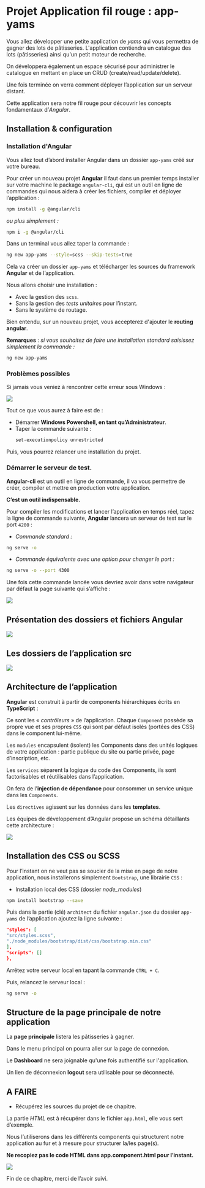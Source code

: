 # Projet Application fil rouge : app-yams

Vous allez développer une petite application de *yams* qui vous permettra de gagner des lots de pâtisseries.
L'application contiendra un catalogue des lots (pâtisseries) ainsi qu'un petit moteur de recherche.

On développera également un espace sécurisé pour administrer le catalogue en
mettant en place un CRUD (create/read/update/delete).

Une fois terminée on verra comment déployer l’application sur un serveur distant.

Cette application sera notre fil rouge pour découvrir les concepts fondamentaux
d’*Angular*.

## Installation & configuration

### Installation d'Angular

Vous allez tout d’abord installer Angular dans un dossier `app-yams` créé sur votre bureau. 

Pour créer un nouveau projet **Angular** il faut dans un premier temps installer sur votre machine le package `angular-cli`, qui est un outil en ligne de commandes qui nous aidera à créer les fichiers, compiler et déployer l’application :

```bash
npm install -g @angular/cli
```



*ou plus simplement :*

```bash
npm i -g @angular/cli
```

Dans un terminal vous allez taper la commande :
```bash
ng new app-yams --style=scss --skip-tests=true
```

Cela va créer un dossier `app-yams` et télécharger les sources du framework **Angular** et de l’application.

Nous allons choisir une installation :

* Avec la gestion des `scss`.
* Sans la gestion des *tests unitaires* pour l’instant.
* Sans le système de routage.

Bien entendu, sur un nouveau projet, vous accepterez d'ajouter le **routing angular**.

**Remarques** : *si vous souhaitez de faire une installation standard saisissez simplement la commande :*

```bash
ng new app-yams
```

### Problèmes possibles

Si jamais vous veniez à rencontrer cette erreur sous Windows :

![](images/error_initiating_angular_project.png)

Tout ce que vous aurez à faire est de :

- Démarrer **Windows Powershell, en tant qu’Administrateur**.
- Taper la commande suivante :
  ```bash
  set-executionpolicy unrestricted
  ```
  
Puis, vous pourrez relancer une installation du projet.


### Démarrer le serveur de test.

**Angular-cli** est un outil en ligne de commande, il va vous permettre de créer, compiler et mettre en production votre application. 

**C’est un outil indispensable.**

Pour compiler les modifications et lancer l’application en temps réel, tapez la ligne de commande suivante, **Angular** lancera un serveur de test sur le port `4200` :

* *Commande standard :*

```bash
ng serve -o
```

* *Commande équivalente avec une option pour changer le port :*

```bash
ng serve -o --port 4300
```

Une fois cette commande lancée vous devriez avoir dans votre navigateur par défaut la page suivante qui s’affiche :

![](images/angular_server_start.png)

## Présentation des dossiers et fichiers Angular

![](images/arborescence_app-yams.png)

## Les dossiers de l’application src

![](images/arborescence_src_app-yams.png)

## Architecture de l’application

**Angular** est construit à partir de components hiérarchiques écrits en **TypeScript** :

Ce sont les « *contrôleurs* » de l’application. Chaque `Component` possède sa propre vue et ses propres `CSS` qui sont par défaut isolés (portées des CSS) dans le component lui-même.

Les `modules` encapsulent (isolent) les Components dans des unités logiques de votre application : partie publique du site ou partie privée, page d’inscription,
etc.

Les `services` séparent la logique du code des Components, ils sont factorisables et réutilisables dans l’application. 

On fera de l’**injection de dépendance** pour
consommer un service unique dans les `Components`.

Les `directives` agissent sur les données dans les **templates**.

Les équipes de développement d’Angular propose un schéma détaillants cette architecture :

![](images/schema_architecture_angular.png)

## Installation des CSS ou SCSS

Pour l’instant on ne veut pas se soucier de la mise en page de notre application, nous installerons simplement  `Bootstrap`, une librairie `CSS` :

* Installation local des CSS (dossier *node_modules*)

```bash
npm install bootstrap --save
```

Puis dans la partie (clé) `architect` du fichier `angular.json` du dossier `app-yams`
de l’application ajoutez la ligne suivante :

```json
"styles": [
"src/styles.scss",
"./node_modules/bootstrap/dist/css/bootstrap.min.css"
],
"scripts": []
},
```

Arrêtez votre serveur local en tapant la commande `CTRL + C`.

Puis, relancez le serveur local :

```bash
ng serve -o
```

## Structure de la page principale de notre application

La **page principale** listera les pâtisseries à gagner.

Dans le menu principal on pourra aller sur la page de connexion.

Le **Dashboard** ne sera joignable qu'une fois authentifié sur l'application.

Un lien de déconnexion **logout** sera utilisable pour se déconnecté.


## A FAIRE

* Récupérez les sources du projet de ce chapitre.

La partie *HTML* est à récupérer dans le fichier `app.html`, elle vous sert d’exemple.

Nous l’utiliserons dans les différents components qui structurent notre application au fur et à mesure pour structurer la/les page(s).

**Ne recopiez pas le code HTML dans app.component.html pour l’instant.**

![](images/html_css_example.png)

Fin de ce chapitre, merci de l’avoir suivi.